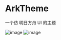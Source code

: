 # ArkTheme
一个仿 明日方舟 UI 的主题

![image](https://user-images.githubusercontent.com/66859419/218238218-ec334e13-72e2-464b-8491-a7e62dcad86c.png)
![image](https://user-images.githubusercontent.com/66859419/218238228-658110ab-d321-4b03-8d17-16d4477869bf.png)
